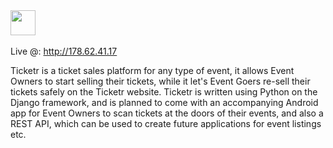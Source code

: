 <img src="http://i.imgur.com/aMo4RaH.png" alt="" height="40" style="max-width:100%;">
<img src="http://i.imgur.com/5NLc7mv.jpg" alt="" style="max-width:100%;">

Live @: http://178.62.41.17

Ticketr is a ticket sales platform for any type of event, it allows Event Owners to start selling their tickets, while it let's Event Goers re-sell their tickets safely on the Ticketr website. Ticketr is written using Python on the Django framework, and is planned to come with an accompanying Android app for Event Owners to scan tickets at the doors of their events, and also a REST API, which can be used to create future applications for event listings etc.
